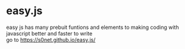 # easy.js
easy js has many prebuit funtions and elements to making coding with javascript better and faster to write  
go to https://s0net.github.io/easy.js/
